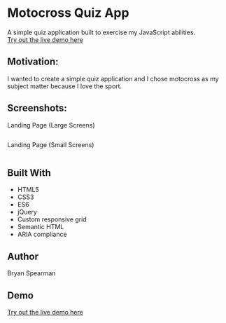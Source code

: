# Motocross Quiz App
A simple quiz application built to exercise my JavaScript abilities.<br>
[Try out the live demo here]

## Motivation:
I wanted to create a simple quiz application and I chose motocross as my subject matter because I love the sport.

## Screenshots:
Landing Page (Large Screens)

<img src=""/>

Landing Page (Small Screens)

<img src=""/>

## Built With
- HTML5
- CSS3
- ES6
- jQuery
- Custom responsive grid
- Semantic HTML
- ARIA compliance

## Author
Bryan Spearman

## Demo
[Try out the live demo here]





[Try out the live demo here]: https://bryanspearman.github.io/quiz-app/
